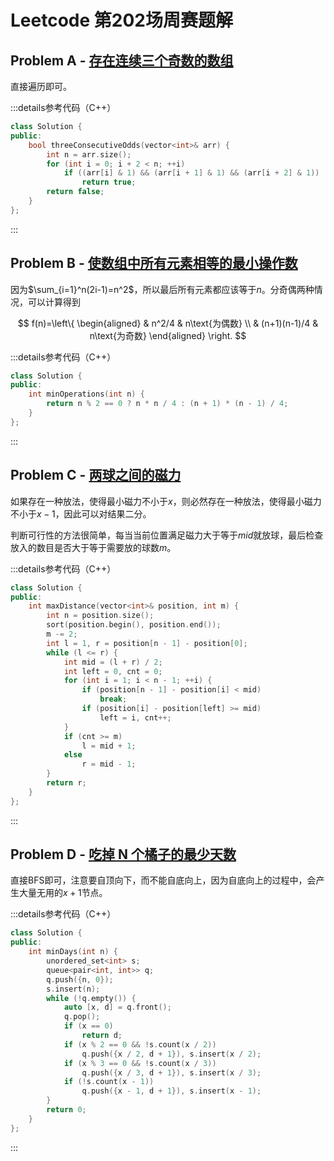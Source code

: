 # Leetcode 第202场周赛题解

## Problem A - [存在连续三个奇数的数组](https://leetcode.cn/problems/three-consecutive-odds/)

直接遍历即可。

:::details参考代码（C++）

```cpp
class Solution {
public:
    bool threeConsecutiveOdds(vector<int>& arr) {
        int n = arr.size();
        for (int i = 0; i + 2 < n; ++i)
            if ((arr[i] & 1) && (arr[i + 1] & 1) && (arr[i + 2] & 1))
                return true;
        return false;
    }
};
```

:::

## Problem B - [使数组中所有元素相等的最小操作数](https://leetcode.cn/problems/minimum-operations-to-make-array-equal/)

因为$\sum_{i=1}^n(2i-1)=n^2$，所以最后所有元素都应该等于$n$。分奇偶两种情况，可以计算得到

$$
f(n)=\left\{
  \begin{aligned}
    & n^2/4 & n\text{为偶数} \\
    & (n+1)(n-1)/4 & n\text{为奇数}
  \end{aligned}
\right.
$$

:::details参考代码（C++）

```cpp
class Solution {
public:
    int minOperations(int n) {
        return n % 2 == 0 ? n * n / 4 : (n + 1) * (n - 1) / 4;
    }
};
```

:::

## Problem C - [两球之间的磁力](https://leetcode.cn/problems/magnetic-force-between-two-balls/)

如果存在一种放法，使得最小磁力不小于$x$，则必然存在一种放法，使得最小磁力不小于$x-1$，因此可以对结果二分。

判断可行性的方法很简单，每当当前位置满足磁力大于等于$mid$就放球，最后检查放入的数目是否大于等于需要放的球数$m$。

:::details参考代码（C++）

```cpp
class Solution {
public:
    int maxDistance(vector<int>& position, int m) {
        int n = position.size();
        sort(position.begin(), position.end());
        m -= 2;
        int l = 1, r = position[n - 1] - position[0];
        while (l <= r) {
            int mid = (l + r) / 2;
            int left = 0, cnt = 0;
            for (int i = 1; i < n - 1; ++i) {
                if (position[n - 1] - position[i] < mid)
                    break;
                if (position[i] - position[left] >= mid)
                    left = i, cnt++;
            }
            if (cnt >= m)
                l = mid + 1;
            else
                r = mid - 1;
        }
        return r;
    }
};
```

:::

## Problem D - [吃掉 N 个橘子的最少天数](https://leetcode.cn/problems/minimum-number-of-days-to-eat-n-oranges/)

直接BFS即可，注意要自顶向下，而不能自底向上，因为自底向上的过程中，会产生大量无用的$x+1$节点。

:::details参考代码（C++）

```cpp
class Solution {
public:
    int minDays(int n) {
        unordered_set<int> s;
        queue<pair<int, int>> q;
        q.push({n, 0});
        s.insert(n);
        while (!q.empty()) {
            auto [x, d] = q.front();
            q.pop();
            if (x == 0)
                return d;
            if (x % 2 == 0 && !s.count(x / 2))
                q.push({x / 2, d + 1}), s.insert(x / 2);
            if (x % 3 == 0 && !s.count(x / 3))
                q.push({x / 3, d + 1}), s.insert(x / 3);
            if (!s.count(x - 1))
                q.push({x - 1, d + 1}), s.insert(x - 1);
        }
        return 0;
    }
};
```

:::
